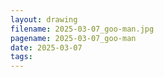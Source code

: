 ```yaml
---
layout: drawing
filename: 2025-03-07_goo-man.jpg
pagename: 2025-03-07_goo-man
date: 2025-03-07
tags:
---
```

